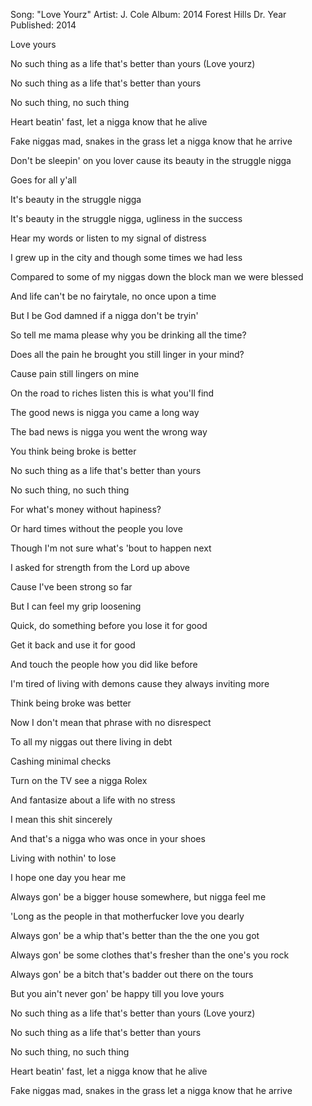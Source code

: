 Song: "Love Yourz"
Artist: J. Cole
Album: 2014 Forest Hills Dr.
Year Published: 2014

Love yours

No such thing as a life that's better than yours
(Love yourz)

No such thing as a life that's better than yours

No such thing, no such thing

Heart beatin' fast, let a nigga know that he alive

Fake niggas mad, snakes in the grass let a nigga know that he arrive

Don't be sleepin' on you lover cause its beauty in the struggle nigga

Goes for all y'all

It's beauty in the struggle nigga

It's beauty in the struggle nigga, ugliness in the success

Hear my words or listen to my signal of distress

I grew up in the city and though some times we had less

Compared to some of my niggas down the block man we were blessed

And life can't be no fairytale, no once upon a time

But I be God damned if a nigga don't be tryin'

So tell me mama please why you be drinking all the time?

Does all the pain he brought you still linger in your mind?

Cause pain still lingers on mine

On the road to riches listen this is what you'll find

The good news is nigga you came a long way

The bad news is nigga you went the wrong way

You think being broke is better

No such thing as a life that's better than yours

No such thing, no such thing

For what's money without hapiness?

Or hard times without the people you love

Though I'm not sure what's 'bout to happen next

I asked for strength from the Lord up above

Cause I've been strong so far

But I can feel my grip loosening

Quick, do something before you lose it for good

Get it back and use it for good

And touch the people how you did like before

I'm tired of living with demons cause they always inviting more

Think being broke was better

Now I don't mean that phrase with no disrespect

To all my niggas out there living in debt

Cashing minimal checks

Turn on the TV see a nigga Rolex

And fantasize about a life with no stress

I mean this shit sincerely

And that's a nigga who was once in your shoes

Living with nothin' to lose

I hope one day you hear me

Always gon' be a bigger house somewhere, but nigga feel me

'Long as the people in that motherfucker love you dearly

Always gon' be a whip that's better than the the one you got

Always gon' be some clothes that's fresher than the one's you rock

Always gon' be a bitch that's badder out there on the tours

But you ain't never gon' be happy till you love yours

No such thing as a life that's better than yours
(Love yourz)

No such thing as a life that's better than yours

No such thing, no such thing

Heart beatin' fast, let a nigga know that he alive

Fake niggas mad, snakes in the grass let a nigga know that he arrive
